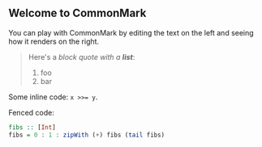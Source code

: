 ## Welcome to CommonMark

You can play with CommonMark by editing the text on
the left and seeing how it renders on the right.

> Here's a *block quote with a **list***:
>
> 1. foo
> 2. bar

Some inline code: `x >>= y`.

Fenced code:

``` haskell
fibs :: [Int]
fibs = 0 : 1 : zipWith (+) fibs (tail fibs)
```
